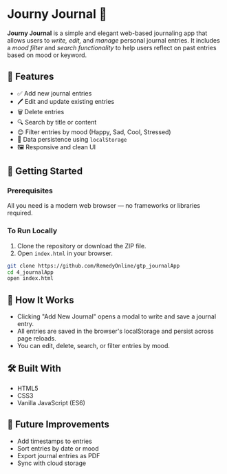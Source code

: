 # Journy Journal 📝

**Journy Journal** is a simple and elegant web-based journaling app that allows users to _write, edit,_ and _manage_ personal journal entries.
It includes a _mood filter_ and _search functionality_ to help users reflect on past entries based on mood or keyword.

## 🌟 Features

- ✅ Add new journal entries
- 🖊️ Edit and update existing entries
- 🗑️ Delete entries
- 🔍 Search by title or content
- 😊 Filter entries by mood (Happy, Sad, Cool, Stressed)
- 💾 Data persistence using `localStorage`
- 🖼️ Responsive and clean UI

## 🚀 Getting Started

### Prerequisites

All you need is a modern web browser — no frameworks or libraries required.

### To Run Locally

1. Clone the repository or download the ZIP file.
2. Open `index.html` in your browser.

```bash
git clone https://github.com/RemedyOnline/gtp_journalApp
cd 4_journalApp
open index.html
```

## 🧠 How It Works

- Clicking "Add New Journal" opens a modal to write and save a journal entry.
- All entries are saved in the browser's localStorage and persist across page reloads.
- You can edit, delete, search, or filter entries by mood.

## 🛠️ Built With

- HTML5
- CSS3
- Vanilla JavaScript (ES6)

## 🎯 Future Improvements

- Add timestamps to entries
- Sort entries by date or mood
- Export journal entries as PDF
- Sync with cloud storage
